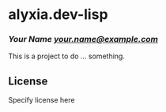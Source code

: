 # alyxia.dev-lisp
### _Your Name <your.name@example.com>_

This is a project to do ... something.

## License

Specify license here

